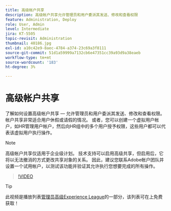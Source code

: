 ```yaml
---
title: 高级帐户共享
description: 高级帐户共享允许管理员和用户委派其发送、修改和查看权限
feature: Administration, Deploy
role: User, Admin
level: Intermediate
jira: KT-5505
topic-revisit: Administration
thumbnail: 40186.jpg
exl-id: a10c42e9-8aec-4784-a374-23c69a3f8111
source-git-commit: 51d1a59999a7132cb6e47351cc39a93d9a38eaeb
workflow-type: tm+mt
source-wordcount: '183'
ht-degree: 3%

---
```


# 高级帐户共享

了解如何设置高级帐户共享 — 允许管理员和用户委派其发送、修改和查看权限。 帐户共享非常适合用户休假或请假的情况。 或者，您可以创建一个虚拟用户帐户，如HR管理用户帐户，然后向HR组中的多个用户授予权限，这些用户都可以代表该虚拟用户执行操作。

>[!NOTE]
>
>高级帐户共享仅适用于企业级计划。 技术支持可以启用高级共享，但启用后，它将以无法撤消的方式更改共享对象的关系。 因此，建议您联系Adobe帐户团队并设置一个试用帐户，以测试该功能并验证其允许执行您想要完成的所有操作。

>[!VIDEO](https://video.tv.adobe.com/v/3411210?quality=12&learn=on&hidetitle=true&captions=chi_hans)

>[!TIP]
>
>此视频是播放列表[管理员高级Experience League](https://experienceleague.adobe.com/zh-hans/playlists/acrobat-sign-perform-advanced-tasks-administrators)的一部分，该列表可在上免费获取！
